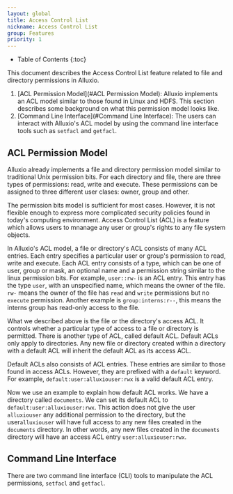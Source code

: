 ```yaml
---
layout: global
title: Access Control List
nickname: Access Control List
group: Features
priority: 1
---
```


* Table of Contents
{:toc}

This document describes the Access Control List feature related to file and directory permissions in Alluxio. 

1. [ACL Permission Model](#ACL Permission Model): Alluxio implements an ACL model similar to those found in Linux and HDFS. This section describes some background on what this permission model looks like. 
1. [Command Line Interface](#Command Line Interface): The users can interact with Alluxio's ACL model by using the command line interface tools such as `setfacl` and `getfacl`. 

## ACL Permission Model
Alluxio already implements a file and directory permission model similar to traditional Unix permission bits. For each directory and file, there are three types of permissions: read, write and execute. These permissions can be assigned to three different user clases: owner, group and other. 

The permission bits model is sufficient for most cases. However, it is not flexible enough to express more complicated security policies found in today's computing environment. Access Control List (ACL) is a feature which allows users to mnanage any user or group's rights to any file system objects.

In Alluxio's ACL model, a file or directory's ACL consists of many ACL entries. Each entry specifies a particular user or group's permission to read, write and execute. Each ACL entry consists of a type, which can be one of user, group or mask, an optional name and a permission string similar to the linux permission bits. For example, `user::rw-` is an ACL entry. This entry has the type `user`, with an unspecified name, which means the owner of the file. `rw-` means the owner of the file has `read` and `write` permissions but no `execute` permission. Another example is `group:interns:r--`, this means the interns group has read-only access to the file. 

What we described above is the file or the directory's access ACL. It controls whether a particular type of access to a file or directory is permitted. There is another type of ACL, called default ACL. Default ACLs only apply to directories. Any new file or directory created within a directory with a default ACL will inherit the default ACL as its access ACL. 

Default ACLs also consists of ACL entries. These entries are similar to those found in access ACLs. However, they are prefixed with a `default` keyword. For example, `default:user:alluxiouser:rwx` is a valid default ACL entry. 

Now we use an example to explain how default ACL works. We have a directory called `documents`. We can set its default ACL to `default:user:alluxiouser:rwx`. This action does not give the user `alluxiouser` any additional permission to the directory, but the user`alluxiouser` will have full access to any new files created in the `documents` directory. In other words, any new files created in the `documents` directory will have an access ACL entry `user:alluxiouser:rwx`. 

## Command Line Interface
There are two command line interface (CLI) tools to manipulate the ACL permissions, `setfacl` and `getfacl`. 



 